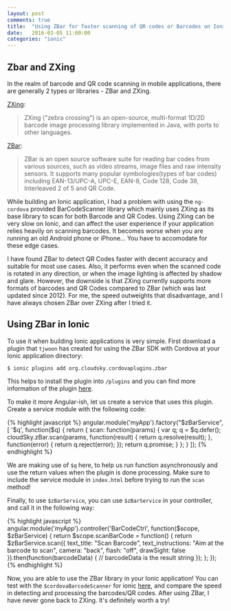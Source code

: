 ```yaml
---
layout: post
comments: true
title:  "Using ZBar for faster scanning of QR codes or Barcodes on Ionic"
date:   2016-03-05 11:00:00
categories: "ionic"
---
```


## Zbar and ZXing

In the realm of barcode and QR code scanning in mobile applications, there are generally 2 types or libraries - ZBar and ZXing. 

[ZXing](https://github.com/zxing/zxing):
  
> ZXing ("zebra crossing") is an open-source, multi-format 1D/2D barcode image processing library implemented in Java, with ports to other languages.

[ZBar](http://zbar.sourceforge.net/):
  
> ZBar is an open source software suite for reading bar codes from various sources, such as video streams, image files and raw intensity sensors. It supports many popular symbologies(types of bar codes) including EAN-13/UPC-A, UPC-E, EAN-8, Code 128, Code 39, Interleaved 2 of 5 and QR Code.

While building an Ionic application, I had a problem with using the `ng-cordova` provided BarCodeScanner library which mainly uses ZXing as its base library to scan for both Barcode and QR Codes. Using ZXing can be very slow on Ionic, and can affect the user experience if your application relies heavily on scanning barcodes. It becomes worse when you are running an old Android phone or iPhone... You have to accomodate for these edge cases.

I have found ZBar to detect QR Codes faster with decent accuracy and suitable for most use cases. Also, it performs even when the scanned code is rotated in any direction, or when the image lighting is affected by shadow and glare. However, the downside is that ZXing currently supports more formats of barcodes and QR Codes compared to ZBar (which was last updated since 2012). For me, the speed outweights that disadvantage, and I have always chosen ZBar over ZXing after I tried it.


## Using ZBar in Ionic

To use it when building Ionic applications is very simple. First download a plugin that `tjwoon` has created for using the ZBar SDK with Cordova at your Ionic application directory:

```
$ ionic plugins add org.cloudsky.cordovaplugins.zbar
```

This helps to install the plugin into `/plugins` and you can find more information of the plugin [here](https://github.com/tjwoon/csZBar).

To make it more Angular-ish, let us create a service that uses this plugin. Create a service module with the following code:

{% highlight javascript %}
  angular.module('myApp').factory("$zBarService", [
    '$q', function($q) {
      return {
        scan: function(params) {
          var q;
          q = $q.defer();
          cloudSky.zBar.scan(params, function(result) {
            return q.resolve(result);
          }, function(error) {
            return q.reject(error);
          });
          return q.promise;
        }
      };
    }
  ]);
{% endhighlight %}

We are making use of `$q` here, to help us run function asynchronously and use the return values when the plugin is done processing. Make sure to include the service module in `index.html` before trying to run the `scan` method! 

Finally, to use `$zBarService`, you can use `$zBarService` in your controller, and call it in the following way:

{% highlight javascript %}
  angular.module('myApp').controller('BarCodeCtrl', function($scope, $zBarService) {
    return $scope.scanBarCode = function() {
      return $zBarService.scan({
        text_title: "Scan Barcode",
        text_instructions: "Aim at the barcode to scan",
        camera: "back",
        flash: "off",
        drawSight: false
      }).then(function(barcodeData) {
        // barcodeData is the result string
      });
    };
  });
{% endhighlight %}

Now, you are able to use the ZBar library in your Ionic application! You can test with the `$cordovaBarcodeScanner` for ionic [here](http://ngcordova.com/docs/plugins/barcodeScanner/), and compare the speed in detecting and processing the barcodes/QR codes. After using ZBar, I have never gone back to ZXing. It's definitely worth a try!